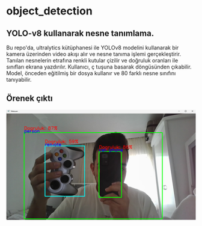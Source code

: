 # object_detection

## YOLO-v8 kullanarak nesne tanımlama.


Bu repo'da, ultralytics kütüphanesi ile YOLOv8 modelini kullanarak bir kamera üzerinden video akışı alır ve nesne tanıma işlemi gerçekleştirir. Tanılan nesnelerin etrafına renkli kutular çizilir ve doğruluk oranları ile sınıfları ekrana yazdırılır. Kullanıcı, ç tuşuna basarak döngüsünden çıkabilir. Model, önceden eğitilmiş bir  dosya kullanır ve 80 farklı nesne sınıfını tanıyabilir. 



## Örenek çıktı


![örnek](https://github.com/whasancan/object_detection/blob/48021fd84fe93af18048167e0d87200a104aec47/Ekran%20g%C3%B6r%C3%BCnt%C3%BCs%C3%BC%202024-02-04%20162407.png)

